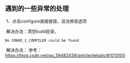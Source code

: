 ## 遇到的一些异常的处理

​	1、点击configure直接报错，没法修改选项

​	解决办法：清空build目录，

`No CMAKE_C_COMPILER could be found`

​	解决办法： 参考：https://blog.csdn.net/qq_39482438/article/details/81013100